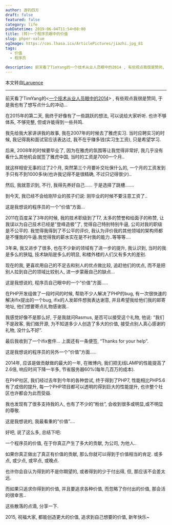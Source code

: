```yaml
---
author: 游钓四方
draft: false
featured: false
category: life
pubDatetime: 2019-06-04T11:54+08:00
title: (转)一个程序员眼中的价值
slug: phper-value
ogImage: https://cos.lhasa.icu/ArticlePictures/jiazhi.jpg_81
tags:
  - 价值
  - 程序员
  
description: 前天看了TimYang的一个技术从业人员眼中的2014 , 有些观点我很是赞同, 于是我也有了想写点什么的冲动…
---
```


本文转自[Laruence](https://www.laruence.com/2015/01/02/2999.html)

---

前天看了TimYang的<[一个技术从业人员眼中的2014][1]> , 有些观点我很是赞同, 于是我也有了想写点什么的冲动…

在2015年的第二天, 我终于好像有了一些跳跃的想法, 可以说给大家听听. 也许不够体系, 不够完整, 但或许能得到一些共鸣.

我先给我大家讲讲我的故事, 我在2007年的时候去了雅虎实习. 当时应聘实习的时候, 我记得我和面试官应该表达过, 我不在乎赚多钱(实习生工资), 只是希望学习.

后来, 2008年的时候要毕业了, 因为在雅虎的氛围等让我觉得非常好, 我几乎没有看什么其他机会就签了雅虎中国, 当时的工资是7000一个月..

就这样相安无事的过了2个月, 突然第三个月要补交社保什么的, 一个月的工资发到手只有不到1000多块(也许我记得不是很精确, 不过只记得很少)..

然后, 我就意识到, 不行, 我得先养好自己…… 于是选择了跳槽…….

到今天, 我已经不会给刚毕业的孩子们说: 刚毕业的时候不要注意工资了..

这是我想说的程序员的一个”价值”方面…

2011在百度呆了3年的时候, 我的技术职级到了T7, 太多的赞誉和给面子的称赞, 让我误以为自己技术已经是”登峰造极”了, 觉得自己特别特别牛逼, 公司对我的职级是不公平的. 我觉得我得到了不公平的评价, 我认为评价我的其他领域的架构师都是不懂我的牛逼.我觉得我的薪水实在是不衬我的能力..等等等….

3年来, 我又进步了很多, 也在不少新的领域有了进一步的提升, 我认识到, 当时的我是多么的狭隘, 技术缺陷是多么的明显, 和楼外楼的人们又有多大的差别.

现在的我, 更喜欢用自己的不足去和别人的优点做比较, 追赶他们的优点, 而不是把别人拉到自己的领域比较别人, 进一步蒙蔽自己的缺点…

这是我想说的, 程序员自己眼中的一个”价值”方面…..

在PHP开发组做了一段时间的时候, 帮助不少人解决了PHP的bug, 有一次很快速的解决ifix提出的一个bug, ifix的人发邮件想我表达谢意, 并且希望我给他们我的邮寄地址, 他们想要寄点礼物感谢我..

我感觉好像不是那么好, 于是我就问Rasmus, 是否可以接受这个礼物, 他说: “我们不是政客, 我们做开源, 为不知道多少人创造了多大的价值, 接受点别人真心感谢的礼物, 没什么不好”.

最后我收到了一个ifix套件… 上面还有一条便签, “Thanks for your help”.

这是我想说的程序员的另外一个”价值”方面…..

2014年, 应该是做贡献做的最大的一年, 在微博内, 我们把无线LAMP的性能提高了2.6倍, 响应时间下降一半多, 节省服务器60%(每年几百万的成本).

在PHP社区, 我们经过去年到今年的各种尝试, 终于得到了PHP7, 性能相比PHP5.6有了成倍的提升, 每一个PHP项目都可以透明的得到巨大的性能提升, 也许整个社区也许都会为此而受益.

我也发现有了很多支持我的人, 也有了不少的”粉丝”, 会收到很多或明显,或不明显的尊敬.

这是我想说的, 我最看重的”价值”….

好吧, 说了这么多, 总结下吧:

一个程序员的价值, 在于你真正产生了多大的贡献, 为公司, 为他人..

如果你真正做出了真正有价值的贡献, 那么你就可以得到于价值相当的肯定. 或多点, 或少点, 或早点, 或晚点.

也许你会自认为得到的不是你期望的, 或者得到的少于付出得, 但, 那应该不会差太远.

而如果只追求你得到的价值, 并且要追求各种价值, 而忽略了你付出的价值, 那会活的很幸苦..

这些散落的点滴, 分享一下.

2015, 祝福大家, 都能创造更大的价值, 追求到自己想要的价值, 新年快乐~

[1]: https://timyang.net/tao/thoughts-2014